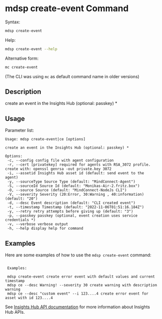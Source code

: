 # mdsp create-event Command

Syntax:

```bash
mdsp create-event
```

Help:

```bash
mdsp create-event --help
```

Alternative form:

```bash
mc create-event
```

(The CLI was using `mc` as default command name in older versions)

## Description

create an event in the Insights Hub (optional: passkey) *

## Usage

Parameter list:

```text
Usage: mdsp create-event|ce [options]

create an event in the Insights Hub (optional: passkey) *

Options:
 -c, --config config file with agent configuration
 -r, --cert [privatekey] required for agents with RSA_3072 profile. create with: openssl genrsa -out private.key 3072
 -i, --assetid Insights Hub asset id (default: send event to the agent)
 -y, --sourceType Source Type (default: "MindConnect-Agent")
 -S, --sourceId Source Id (default: "Monikas-Air-2.fritz.box")
 -O, --source Source (default: "MindConnect-NodeJs CLI")
 -V, --severity Severity (20:Error, 30:Warning , 40:information) (default: "20")
 -d, --desc Event description (default: "CLI created event")
 -t, --timestamp Timestamp (default: "2022-11-06T01:51:16.184Z")
 -y, --retry retry attempts before giving up (default: "3")
 -p, --passkey passkey (optional, event creation uses service credentials *)
 -v, --verbose verbose output
 -h, --help display help for command

```

## Examples

Here are some examples of how to use the `mdsp create-event` command:

```text

 Examples:

 mdsp create-event create error event with default values and current timestamp
 mdsp ce --desc Warning! --severity 30 create warning with description warning
 mdsp ce --desc "custom event" --i 123....4 create error event for asset with id 123....4

```

See [Insights Hub API documentation](https://documentation.mindsphere.io/MindSphere/apis/index.html) for more information about Insights Hub APIs.
